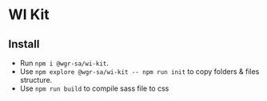 # WI Kit

## Install

- Run `npm i @wgr-sa/wi-kit`.
- Use `npm explore @wgr-sa/wi-kit -- npm run init` to copy folders & files structure.
- Use `npm run build` to compile sass file to css